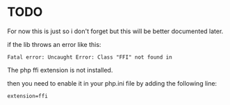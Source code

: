 # TODO
For now this is just so i don't forget but this will be better documented later.

if the lib throws an error like this:
```
Fatal error: Uncaught Error: Class "FFI" not found in
```

The php ffi extension is not installed.

then you need to enable it in your php.ini file by adding the following line:

```
extension=ffi
```
